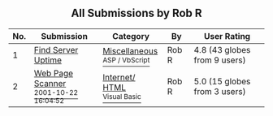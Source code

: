 ﻿<div align="center">

## All Submissions by Rob R

</div>

No.  | Submission | Category | By   | User Rating
---- | ---------- | -------- | ---- | -----------
1 | [Find Server Uptime<br />](https://github.com/Planet-Source-Code/rob-r-find-server-uptime__4-7902) | [Miscellaneous<br /><sup>ASP / VbScript</sup>](../ByCategory/miscellaneous__4-1.md) | Rob R | 4.8 (43 globes from 9 users)
2 | [Web Page Scanner<br /><sup>2001-10-22 16:04:52</sup>](https://github.com/Planet-Source-Code/rob-r-web-page-scanner__1-28309) | [Internet/ HTML<br /><sup>Visual Basic</sup>](../ByCategory/internet-html__1-34.md) | Rob R | 5.0 (15 globes from 3 users)
